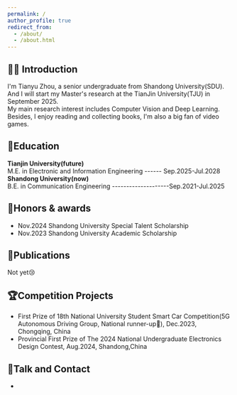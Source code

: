 ```yaml
---
permalink: /
author_profile: true
redirect_from: 
  - /about/
  - /about.html
---
```

## 👨‍🎓 Introduction
I'm Tianyu Zhou, a senior undergraduate from Shandong University(SDU). And I will start my Master's research at the TianJin University(TJU) in September 2025.    
My main research interest includes Computer Vision and Deep Learning.  
Besides, I enjoy reading and collecting books, I'm also a big fan of video games.

## 📖Education
**Tianjin University(future)**   
M.E. in Electronic and Information Engineering ------ Sep.2025-Jul.2028    
**Shandong University(now)**   
B.E. in Communication Engineering --------------------Sep.2021-Jul.2025    

## 🏅Honors & awards
+ Nov.2024 Shandong University Special Talent Scholarship
+ Nov.2023 Shandong University Academic Scholarship

## 📝Publications
Not yet😢

## 🏆Competition Projects
+ First Prize of 18th National University Student Smart Car Competition(5G Autonomous Driving Group, National runner-up🥈), Dec.2023, Chongqing, China
+ Provincial First Prize of The 2024 National Undergraduate Electronics Design Contest, Aug.2024, Shandong,China

## 💬Talk and Contact
-

